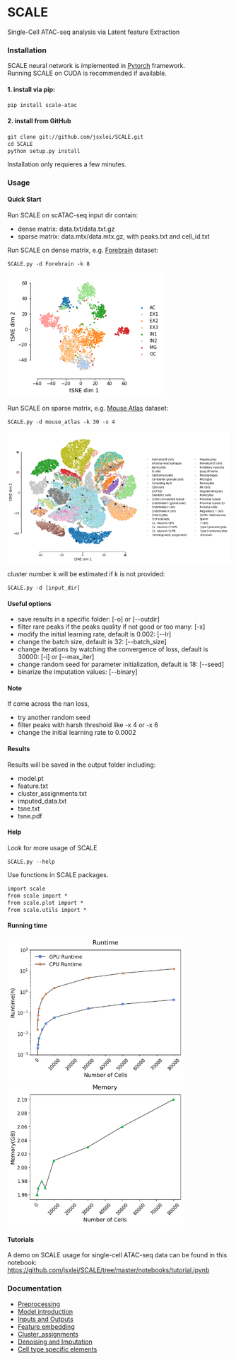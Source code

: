 # SCALE
Single-Cell ATAC-seq analysis via Latent feature Extraction

### Installation  

SCALE neural network is implemented in [Pytorch](https://pytorch.org/) framework.  
Running SCALE on CUDA is recommended if available.   

#### 1. install via pip:

	pip install scale-atac
	
#### 2. install from GitHub

    git clone git://github.com/jsxlei/SCALE.git
    cd SCALE
    python setup.py install
    
Installation only requieres a few minutes.

### Usage

#### Quick Start

Run SCALE on scATAC-seq input dir contain: 
* dense matrix: data.txt/data.txt.gz
* sparse matrix: data.mtx/data.mtx.gz, with peaks.txt and cell_id.txt

Run SCALE on dense matrix, e.g. [Forebrain](https://cloud.tsinghua.edu.cn/d/21975230039b46b8890e/) dataset:  

	SCALE.py -d Forebrain -k 8

![](docs/png/Forebrain.png)
	
Run SCALE on sparse matrix, e.g. [Mouse Atlas](https://cloud.tsinghua.edu.cn/d/cd5ea4ea93c04513966f/) dataset:
	
	SCALE.py -d mouse_atlas -k 30 -x 4
	
![](docs/png/mouse_atlas.png)

cluster number k will be estimated if k is not provided: 

	SCALE.py -d [input_dir]

#### Useful options  
* save results in a specific folder: [-o] or [--outdir] 
* filter rare peaks if the peaks quality if not good or too many: [-x]
* modify the initial learning rate, default is 0.002: [--lr]  
* change the batch size, default is 32: [--batch_size]
* change iterations by watching the convergence of loss, default is 30000: [-i] or [--max_iter]  
* change random seed for parameter initialization, default is 18: [--seed]
* binarize the imputation values: [--binary]
	
#### Note    
If come across the nan loss, 
* try another random seed
* filter peaks with harsh threshold like -x 4 or -x 6
* change the initial learning rate to 0.0002 
	
#### Results
Results will be saved in the output folder including:
* model.pt
* feature.txt
* cluster_assignments.txt
* imputed_data.txt
* tsne.txt
* tsne.pdf

#### Help
Look for more usage of SCALE

	SCALE.py --help 

Use functions in SCALE packages.

	import scale
	from scale import *
	from scale.plot import *
	from scale.utils import *
	
#### Running time
<p float="left">
  <img src="docs/png/runtime.png" width="400" />
  <img src="docs/png/memory.png" width="400" /> 
</p>

#### Tutorials
A demo on SCALE usage for single-cell ATAC-seq data can be found in this notebook: 
https://github.com/jsxlei/SCALE/tree/master/notebooks/tutorial.ipynb


### Documentation

* [Preprocessing](docs/preprocessing.md)
* [Model introduction](docs/model_introduction.md)
* [Inputs and Outputs](docs/inputs_and_outputs.md)
* [Feature embedding](docs/feature_embedding.md)
* [Cluster_assignments](docs/cluster_assignments.md)
* [Denoising and Imputation](docs/denoising_and_imputation.md)
* [Cell type specific elements](docs/cell_type_specific_elements.md)
